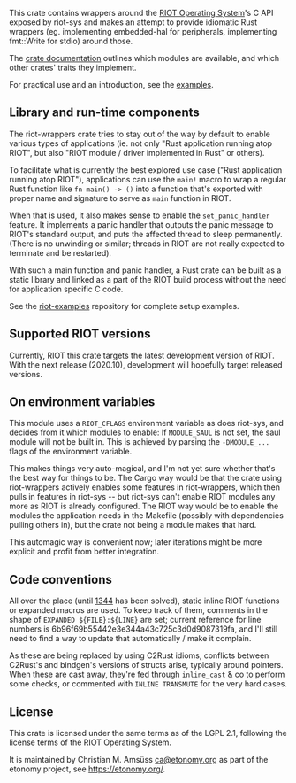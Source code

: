 This crate contains wrappers around the [RIOT Operating
System](https://riot-os.org/)'s C API exposed by riot-sys and
makes an attempt to provide idiomatic Rust wrappers (eg. implementing
embedded-hal for peripherals, implementing fmt::Write for stdio) around those.

The [crate documentation](https://rustdoc.etonomy.org/riot_wrappers/) outlines which
modules are available, and which other crates' traits they implement.

For practical use and an introduction, see the
[examples](https://gitlab.com/etonomy/riot-examples/).

Library and run-time components
-------------------------------

The riot-wrappers crate tries to stay out of the way by default to enable
various types of applications (ie. not only "Rust application running atop
RIOT", but also "RIOT module / driver implemented in Rust" or others).

To facilitate what is currently the best explored use case ("Rust application
running atop RIOT"), applications can use the ``main!`` macro to wrap a regular
Rust function like ``fn main() -> ()`` into a function that's exported with
proper name and signature to serve as ``main`` function in RIOT.

When that is used, it also makes sense to enable the ``set_panic_handler``
feature. It implements a panic handler that outputs the panic message to RIOT's
standard output, and puts the affected thread to sleep permanently.  (There is
no unwinding or similar; threads in RIOT are not really expected to terminate
and be restarted).

With such a main function and panic handler, a Rust crate can be built as a
static library and linked as a part of the RIOT build process without the need
for application specific C code.

See the [riot-examples](https://gitlab.com/etonomy/riot-examples) repository
for complete setup examples.

Supported RIOT versions
-----------------------

Currently, RIOT this crate targets the latest development version of RIOT. With
the next release (2020.10), development will hopefully target released
versions.

On environment variables
------------------------

This module uses a `RIOT_CFLAGS` environment variable as does riot-sys,
and decides from it which modules to enable: If `MODULE_SAUL` is not set, the
saul module will not be built in. This is achieved by parsing the
`-DMODULE_...` flags of the environment variable.

This makes things very auto-magical, and I'm not yet sure whether that's the
best way for things to be. The Cargo way would be that the crate using
riot-wrappers actively enables some features in riot-wrappers, which then pulls
in features in riot-sys -- but riot-sys can't enable RIOT modules any more as
RIOT is already configured. The RIOT way would be to enable the modules the
application needs in the Makefile (possibly with dependencies pulling others
in), but the crate not being a module makes that hard.

This automagic way is convenient now; later iterations might be more explicit
and profit from better integration.

Code conventions
----------------

All over the place (until [1344] has been solved), static inline RIOT functions
or expanded macros are used. To keep track of them, comments in the shape of
``EXPANDED ${FILE}:${LINE}`` are set; current reference for line numbers is
6b96f69b55442e3e344a43c725c3d0d9087319fa, and I'll still need to find a way to
update that automatically / make it complain.

[1344]: https://github.com/rust-lang/rust-bindgen/issues/1344

As these are being replaced by using C2Rust idioms, conflicts between C2Rust's
and bindgen's versions of structs arise, typically around pointers. When these
are cast away, they're fed through `inline_cast` & co to perform some checks,
or commented with ``INLINE TRANSMUTE`` for the very hard cases.

License
-------

This crate is licensed under the same terms as of the LGPL 2.1, following the
license terms of the RIOT Operating System.

It is maintained by Christian M. Amsüss <ca@etonomy.org> as part of the etonomy
project, see <https://etonomy.org/>.
